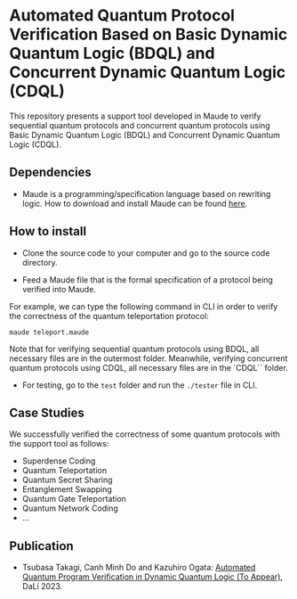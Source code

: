 # Automated Quantum Protocol Verification Based on Basic Dynamic Quantum Logic (BDQL) and Concurrent Dynamic Quantum Logic (CDQL)

This repository presents a support tool developed in Maude to verify sequential quantum protocols and concurrent quantum protocols using Basic Dynamic Quantum Logic (BDQL) and Concurrent Dynamic Quantum Logic (CDQL).

## Dependencies
- Maude is a programming/specification language based on rewriting logic. How to download and install Maude can be found [here](http://maude.cs.illinois.edu/w/index.php/The_Maude_System).

## How to install
- Clone the source code to your computer and go to the source code directory.

- Feed a Maude file that is the formal specification of a protocol being verified into Maude.

For example, we can type the following command in CLI in order to verify the correctness of the quantum teleportation protocol:

```console
maude teleport.maude
```

Note that for verifying sequential quantum protocols using BDQL, all necessary files are in the outermost folder. Meanwhile, verifying concurrent quantum protocols using CDQL, all necessary files are in the `CDQL`` folder.

- For testing, go to the `test` folder and run the `./tester` file in CLI.

## Case Studies
We successfully verified the correctness of some quantum protocols with the support tool as follows:
- Superdense Coding
- Quantum Teleportation
- Quantum Secret Sharing
- Entanglement Swapping
- Quantum Gate Teleportation
- Quantum Network Coding
- ...

## Publication
- Tsubasa Takagi, Canh Minh Do and Kazuhiro Ogata: [Automated Quantum Program Verification in Dynamic Quantum Logic (To Appear)](#), DaLí 2023.
